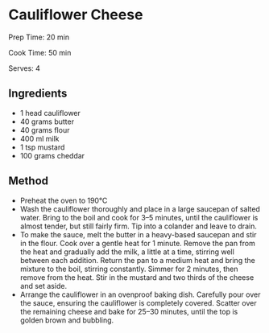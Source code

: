 # Cauliflower Cheese

Prep Time: 20 min

Cook Time: 50 min

Serves: 4
## Ingredients
* 1 head cauliflower
* 40 grams butter
* 40 grams flour
* 400 ml milk
* 1 tsp mustard
* 100 grams cheddar


## Method
* Preheat the oven to 190°C
* Wash the cauliflower thoroughly and place in a large saucepan of salted water. Bring to the boil and cook for 3–5 minutes, until the cauliflower is almost tender, but still fairly firm. Tip into a colander and leave to drain.
* To make the sauce, melt the butter in a heavy-based saucepan and stir in the flour. Cook over a gentle heat for 1 minute. Remove the pan from the heat and gradually add the milk, a little at a time, stirring well between each addition. Return the pan to a medium heat and bring the mixture to the boil, stirring constantly. Simmer for 2 minutes, then remove from the heat. Stir in the mustard and two thirds of the cheese and set aside.
* Arrange the cauliflower in an ovenproof baking dish. Carefully pour over the sauce, ensuring the cauliflower is completely covered. Scatter over the remaining cheese and bake for 25–30 minutes, until the top is golden brown and bubbling.
